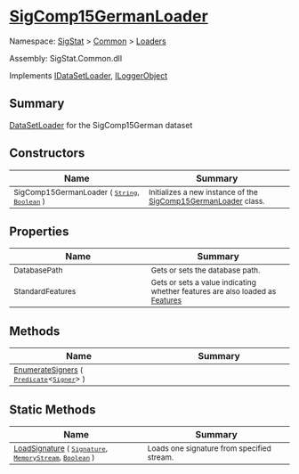 # [SigComp15GermanLoader](./SigComp15GermanLoader.md)

Namespace: [SigStat]() > [Common](./../README.md) > [Loaders](./README.md)

Assembly: SigStat.Common.dll

Implements [IDataSetLoader](./IDataSetLoader.md), [ILoggerObject](./../ILoggerObject.md)

## Summary
[DataSetLoader](/SigStat/Common/Loaders/DataSetLoader.md) for the SigComp15German dataset

## Constructors

| Name<div><a href="#"><img width=400></a></div> | Summary<div><a href="#"><img width=475></a></div> | 
| --- | --- | 
| <sub>SigComp15GermanLoader ( [`String`](https://docs.microsoft.com/en-us/dotnet/api/System.String), [`Boolean`](https://docs.microsoft.com/en-us/dotnet/api/System.Boolean) )</sub> | <sub>Initializes a new instance of the [SigComp15GermanLoader](/SigStat/Common/Loaders/SigComp15GermanLoader.md) class.</sub> | 


## Properties

| Name<div><a href="#"><img width=400></a></div> | Summary<div><a href="#"><img width=475></a></div> | 
| --- | --- | 
| <sub>DatabasePath</sub> | <sub>Gets or sets the database path.</sub> | 
| <sub>StandardFeatures</sub> | <sub>Gets or sets a value indicating whether features are also loaded as [Features](/SigStat/Common/Features.md)</sub> | 


## Methods

| Name<div><a href="#"><img width=400></a></div> | Summary<div><a href="#"><img width=475></a></div> | 
| --- | --- | 
| <sub>[EnumerateSigners](./Methods/SigComp15GermanLoader--EnumerateSigners.md) ( [`Predicate`](https://docs.microsoft.com/en-us/dotnet/api/System.Predicate-1)\<[`Signer`](./../Signer.md)> )</sub> | <sub></sub> | 


## Static Methods

| Name<div><a href="#"><img width=400></a></div> | Summary<div><a href="#"><img width=475></a></div> | 
| --- | --- | 
| <sub>[LoadSignature](./Methods/SigComp15GermanLoader--LoadSignature.md) ( [`Signature`](./../Signature.md), [`MemoryStream`](https://docs.microsoft.com/en-us/dotnet/api/System.IO.MemoryStream), [`Boolean`](https://docs.microsoft.com/en-us/dotnet/api/System.Boolean) )</sub> | <sub>Loads one signature from specified stream.</sub> | 


